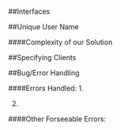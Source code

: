 ##Interfaces

##Unique User Name

####Complexity of our Solution

##Specifying Clients

##Bug/Error Handling

####Errors Handled:
1.

2.

####Other Forseeable Errors:


